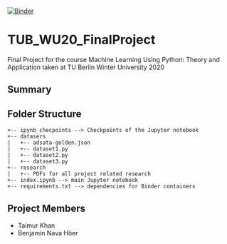 [![Binder](https://mybinder.org/badge_logo.svg)](https://mybinder.org/v2/gh/thisistaimur/TUB_WS_FinalProject/HEAD)

# TUB_WU20_FinalProject
Final Project for the course Machine Learning Using Python: Theory and Application taken at TU Berlin Winter University 2020

## Summary

## Folder Structure
```
+-- ipynb_checpoints --> Checkpoints of the Jupyter notebook
+-- datasers
|   +-- adsata-golden.json
|   +-- dataset1.py
|   +-- dataset2.py
|   +-- dataset3.py
+-- research
|   +-- PDFs for all project related research
+-- index.ipynb --> main Jupyter notebook
+-- requirements.txt --> dependencies for Binder containers
```

## Project Members
* Taimur Khan
* Benjamin Nava Höer
